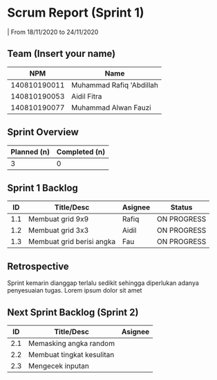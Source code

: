 # Scrum Report (Sprint 1)
| From 18/11/2020 to 24/11/2020

## Team (Insert your name)
|  NPM          |             Name           |
| ------------- | ---------------------------|
| 140810190011  | Muhammad Rafiq 'Abdillah   |
| 140810190053  | Aidil Fitra                |
| 140810190077  | Muhammad Alwan Fauzi       |

## Sprint Overview
| Planned (n)   | Completed (n) |
| ------------- |-------------- |
| 3  | 0             |

## Sprint 1 Backlog

| ID  | Title/Desc | Asignee | Status |
| --- | ---------- | ------- | ------ |
| 1.1 | Membuat grid 9x9 | Rafiq | ON PROGRESS |
| 1.2 | Membuat grid 3x3 | Aidil | ON PROGRESS |
| 1.3 | Membuat grid berisi angka | Fau | ON PROGRESS |


## Retrospective 

Sprint kemarin dianggap terlalu sedikit sehingga diperlukan adanya penyesuaian tugas. Lorem ipsum dolor sit amet

## Next Sprint Backlog (Sprint 2)
| ID  | Title/Desc | Asignee | 
| --- | ---------- | ------- | 
| 2.1 | Memasking angka random |  |
| 2.2 | Membuat tingkat kesulitan |  |
| 2.3 | Mengecek inputan |  |
